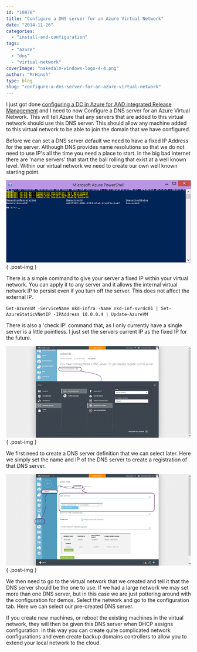 ```yaml
---
id: "10878"
title: "Configure a DNS server for an Azure Virtual Network"
date: "2014-11-26"
categories:
  - "install-and-configuration"
tags:
  - "azure"
  - "dns"
  - "virtual-network"
coverImage: "nakedalm-windows-logo-4-4.png"
author: "MrHinsh"
type: blog
slug: "configure-a-dns-server-for-an-azure-virtual-network"
---
```


I just got done [configuring a DC in Azure for AAD integrated Release Management](http://nkdagility.com/configuring-dc-azure-aad-integrated-release-management/) and I need to now Configure a DNS server for an Azure Virtual Network. This will tell Azure that any servers that are added to this virtual network should use this DNS server. This should allow any machine added to this virtual network to be able to join the domain that we have configured.

Before we can set a DNS server default we need to have a fixed IP Address for the server. Although DNS provides name resolutions so that we do not need to use IP's all the time you need a place to start. In the big bad internet there are 'name servers' that start the ball rolling that exist at a well known level. Within our virtual network we need to create our own well known starting point.

![clip_image001](images/clip-image0012-1-1.png "clip_image001")
{ .post-img }

There is a simple command to give your server a fixed IP within your virtual network. You can apply it to any server and it allows the internal virtual network IP to persist even if you turn off the server. This does not affect the external IP.

```
Get-AzureVM -ServiceName nkd-infra -Name nkd-inf-svrdc01 | Set-AzureStaticVNetIP -IPAddress 10.0.0.4 | Update-AzureVM
```

There is also a 'check IP' command that, as I only currently have a single server is a little pointless. I just set the servers current IP as the fixed IP for the future.

![clip_image002](images/clip-image0022-2-2.png "clip_image002")
{ .post-img }

We first need to create a DNS server definition that we can select later. Here we simply set the name and IP of the DNS server to create a registration of that DNS server.

![clip_image003](images/clip-image0032-3-3.png "clip_image003")
{ .post-img }

We then need to go to the virtual network that we created and tell it that the DNS server should be the one to use. If we had a large network we may set more than one DNS server, but in this case we are just pottering around with the configuration for demos. Select the network and go to the configuration tab. Here we can select our pre-created DNS server.

If you create new machines, or reboot the existing machines in the virtual network, they will then be given this DNS server when DHCP assigns configuration. In this way you can create quite complicated network configurations and even create backup domains controllers to allow you to extend your local network to the cloud.
